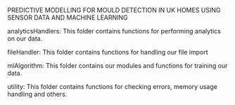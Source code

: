 PREDICTIVE MODELLING FOR MOULD DETECTION IN UK HOMES USING SENSOR DATA AND MACHINE LEARNING

analyticsHandlers: 
This folder contains functions for performing analytics on our data. 

fileHandler: 
This folder contains functions for handling our file import

mlAlgorithm:
This folder contains our modules and functions for training our data.

utility:
This folder contains functions for checking errors, memory usage handling and others. 

